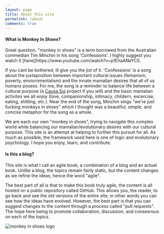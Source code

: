 ```yaml
---
layout: page
title: About this site
permalink: /about
comments: true
---
```


<div class="row justify-content-between">
<div class="col-md-8 pr-5">

<h4>What is Monkey In Shoes?</h4>

<p>Great question, "monkey in shoes" is a term borrowed from the Australian commedian Tim Minchin in his song 'Confessions'. I highly suggest you watch it [here](https://www.youtube.com/watch?v=p1EhaANeYCI).

If you cant be bothered, ill give you the jist of it. 'Confessions' is a song about the juxtaposition between important cultural issues (femanism, poverty, enviornmentalism) and the innate mamalian desires that all of us humans posess. For me, the song is a reminder to balance life between a cultural purpose (a [Causa Sui](https://dasein.foundation/projects) project if you will) and the basic mamalian activites we all enjoy (love, companionship, intimacy, childern, excercise, eating, shitting, etc.). Near the end of the song, Minchin sings "we're just fucking monkeys in shoes" which I thought was a beautiful, simple, and concise metaphor for the song as a whole. 

We are each our own "monkey in shoes", trying to navigate this complex world while balancing our mamalian/evolutionary desires with our cultural purpose. This site is an attempt at helping to further this pursuit for all. As much as possible, the framework used here is one of logic and evolutonary psychology. I hope you enjoy, learn, and contribute.</p>

<h4>Is this a blog?</h4>
<p>This site is what I call an agile book; a combination of a blog and an actual book. Unlike a blog, the topics remain fairly static, but the content changes as we refine the ideas; hence the word "agile".

The best part of all is that to make this book truly agile, the content is all hosted on a public repository called GitHub. This allows you, the reader, to go back and see the old versions of the entire site; in other words you can see how the ideas have evolved. However, the best part is that you can suggest changes to the content through a process called "pull requests". The hope here being to promote collaboration, discussion, and consesnsus on each of the topics. <p>

</div>

<div class="col-md-4">

<p class="mb-5"><img class="shadow-lg" src="{{site.baseurl}}/assets/images/logo.png" alt="monkey in shoes logo" /></p>

</div>
</div>
</div>
